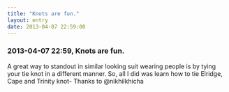 ```yaml
---
title: "Knots are fun."
layout: entry
date: 2013-04-07 22:59:00
---
```

### 2013-04-07 22:59, Knots are fun. 

A great way to standout in similar looking suit wearing people is by tying your tie knot in a different manner. So, all I did was learn how to tie Elridge, Cape and Trinity knot- Thanks to @nikhilkhicha 
